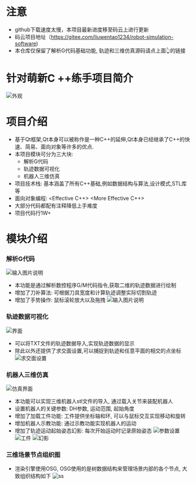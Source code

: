 
注意
=====
* github下载速度太慢，本项目最新进度移至码云上进行更新
* 码云项目地址（https://gitee.com/liuwentao1234/robot-simulation-software)
* 本仓库仅保留了解析G代码基础功能, 轨迹和三维仿真源码请点上面👆的链接

针对萌新C ++练手项目简介
==================
![外观](https://images.gitee.com/uploads/images/2021/0221/100430_0b1c4914_6574042.png "屏幕截图.png")

项目介绍
========
* 基于Qt框架,Qt本身可以被称作是一种C++的延伸,Qt本身已经继承了C++的快速、简易、面向对象等许多的优点.
* 本项目模块可分为三大块:
    * 解析G代码
    * 轨迹数据可视化
    * 机器人三维仿真
* 项目技术栈: 基本涵盖了所有C++基础,例如数据结构与算法,设计模式,STL库等
* 面向对象编程: <Effective C++> <More Effective C++>
* 大部分代码都配有注释降低上手难度
* 项目代码行1W+

模块介绍
========
### 解析G代码
![输入图片说明](https://images.gitee.com/uploads/images/2021/0221/103251_fe506ccb_6574042.png "屏幕截图.png")
* 本功能是通过解析数控程序G/M代码指令,获取二维的轨迹数据进行绘制
* 增加了刀补算法: 可根据刀具宽度和计算轨迹调整实际切割轨迹
* 增加了手势操作: 鼠标滚轮放大以及拖拽
![输入图片说明](https://images.gitee.com/uploads/images/2021/0221/103325_a584c0dc_6574042.png "屏幕截图.png")

### 轨迹数据可视化
![界面](https://images.gitee.com/uploads/images/2021/0221/101430_983d6d80_6574042.png "屏幕截图.png")
* 可以将TXT文件的轨迹数据导入,实现轨迹数据的显示
* 除此以外还提供了求交面设置,可以捕捉到轨迹和任意平面的相交的点坐标
![求交面设置](https://images.gitee.com/uploads/images/2021/0221/101721_837020fe_6574042.png "屏幕截图.png")

### 机器人三维仿真
![仿真界面](https://images.gitee.com/uploads/images/2021/0221/101805_88b9ac8d_6574042.png "屏幕截图.png")
* 本功能可以实现三维机器人stl文件的导入, 通过载入关节来装配机器人
* 设置机器人的关键参数: DH参数, 运动范围, 起始角度
* 增加了加载工件功能: 工件提供坐标轴和环, 可以与鼠标交互实现移动和旋转
* 增加机器人示教功能: 通过示教功能实现机器人的运动
* 增加了轨迹运动起始姿态幻影: 每次开始运动时记录原始姿态
![参数设置](https://images.gitee.com/uploads/images/2021/0221/102703_658bce70_6574042.png "屏幕截图.png")
![工件](https://images.gitee.com/uploads/images/2021/0221/102612_18ea056b_6574042.png "屏幕截图.png")
![幻影](https://images.gitee.com/uploads/images/2021/0221/102632_4cd1776f_6574042.png "屏幕截图.png")

### 三维场景节点组织图
* 渲染引擎使用OSG, OSG使用的是树数据结构来管理场景内部的各个节点, 大致组织结构如下
![ss](image/场景节点组织图.jpg)
